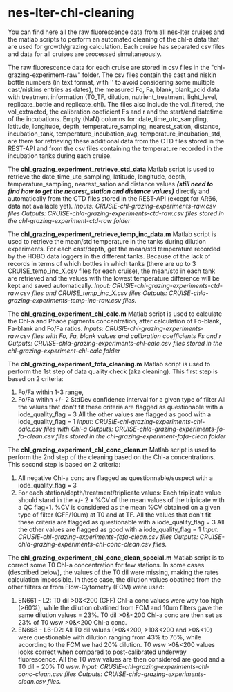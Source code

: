 # nes-lter-chl-cleaning
You can find here all the raw fluorescence data from all nes-lter cruises and the matlab scripts to perform an automated cleaning of the chl-a data that are used for growth/grazing calculation. Each cruise has separated csv files and data for all cruises are processed simultaneously.

The raw fluorescence data for each cruise are stored in csv files in the "chl-grazing-experiment-raw" folder. The csv files contain the cast and niskin bottle numbers (in text format, with '' to avoid considering some multiple cast/niskins entries as dates), the measured Fo, Fa, blank, blank_acid data with treatment information (T0_TF, dilution, nutrient_treatment, light_level, replicate_bottle and replicate_chl). The files also include the vol_filtered, the vol_extracted, the calibration coeficient Fs and r and the start/end datetime of the incubations. Empty (NaN) columns for: date_time_utc_sampling, latitude, longitude, depth, temperature_sampling, nearest_sation, distance, incubation_tank, temperature_incubation_avg, temperature_incubation_std, are there for retrieving these additional data from the CTD files stored in the REST-API and from the csv files containing the temperature recorded in the incubation tanks during each cruise.

The **chl_grazing_experiment_retrieve_ctd_data** Matlab script is used to retrieve the date_time_utc_sampling, latitude, longitude, depth, temperature_sampling, nearest_sation and distance values **_(still need to find how to get the nearest_station and distance values)_** directly and automatically from the CTD files stored in the REST-API (except for AR66, data not available yet).
_Inputs: CRUSIE-chl-grazing-experiments-raw.csv files_
_Outputs: CRUISE-chla-grazing-experiments-ctd-raw.csv files stored in the chl-grazing-experiment-ctd-raw folder_

The **chl_grazing_experiment_retrieve_temp_inc_data.m** Matlab script is used to retrieve the mean/std temperature in the tanks during dilution experiments. For each cast/depth, get the mean/std temperature recorded by the HOBO data loggers in the different tanks. Because of the lack of records in terms of which bottles in which tanks (there are up to 3 CRUISE_temp_inc_X.csv files for each cruise), the mean/std in each tank are retrieved and the values with the lowest temperature difference will be kept and saved automatically.
_Input: CRUSIE-chl-grazing-experiments-ctd-raw.csv files and CRUISE_temp_inc_X.csv files_
_Outputs: CRUISE-chla-grazing-experiments-temp-inc-raw.csv files._

The **chl_grazing_experiment_chl_calc.m** Matlab script is used to calculate the Chl-a and Phaoe pigments concentration, after calculation of Fo-blank, Fa-blank and Fo/Fa ratios.
_Inputs: CRUSIE-chl-grazing-experiments-raw.csv files with Fo, Fa, blank values and calibration coefficients Fs and r_
_Outputs: CRUISE-chla-grazing-experiments-chl-calc.csv files stored in the chl-grazing-experiment-chl-calc folder_

The **chl_grazing_experiment_fofa_cleaning.m** Matlab script is used to perform the 1st step of data quality check (aka cleaning). This first step is based on 2 criteria:
1) Fo/Fa within 1-3 range,
2) Fo/Fa witihn +/- 2 StdDev confidence interval for a given type of filter
All the values that don't fit these criteria are flagged as questionable with a iode_quality_flag = 3
All the other values are flagged as good with a iode_quality_flag = 1
_Input: CRUSIE-chl-grazing-experiments-chl-calc.csv files with Chl-a_
_Outputs: CRUISE-chla-grazing-experiments-fo-fa-clean.csv files stored in the chl-grazing-experiment-fofa-clean folder_

The **chl_grazing_experiment_chl_conc_clean.m** Matlab script is used to perform the 2nd step of the cleaning based on the Chl-a concentrations. This second step is based on 2 criteria:
1) All negative Chl-a conc are flagged as questionnable/suspect with a iode_quality_flag = 3
2) For each station/depth/treatment/triplicate values:
Each triplicate value should stand in the +/- 2 x %CV of the mean values of the triplicate with a QC flag=1. %CV is considered as the mean %CV obtained on a given type of filter (GFF/10um) at T0 and at TF.
All the values that don't fit these criteria are flagged as questionable with a iode_quality_flag = 3
All the other values are flagged as good with a iode_quality_flag = 1
_Input: CRUSIE-chl-grazing-experiments-fofa-clean.csv files_
_Outputs: CRUISE-chla-grazing-experiments-chl-conc-clean.csv files._

The **chl_grazing_experiment_chl_conc_clean_special.m** Matlab script is to correct some T0 Chl-a concentration for few stations. In some cases (described below), the values of the T0 dil were missing, making the rates calculation impossible. In these case, the dilution values obatined from the other filters or from Flow-Cytometry (FCM) were used:
1) EN661 - L2: T0 dil >0&<200 (GFF) Chl-a conc values were way too high (>60%), while the dilution obatined from FCM and 10um filters gave the same dilution values = 23%. T0 dil >0&<200 Chl-a conc are then set as 23% of T0 wsw >0&<200 Chl-a conc.
2) EN668 - L6-D2: All T0 dil values (>0&<200, >10&<200 and >0&<10) were questionable with dilution ranging from 43% to 76%, while according to the FCM we had 20% dilution. T0 wsw >0&<200 values looks correct when compared to post-calibrated underway fluorescence. All the T0 wsw values are then considered are good and a T0 dil = 20% T0 wsw.
_Input: CRUSIE-chl-grazing-experiments-chl-conc-clean.csv files_
_Outputs: CRUISE-chla-grazing-experiments-clean.csv files._
